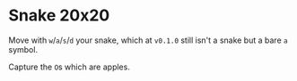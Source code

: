# Snake 20x20
Move with `w`/`a`/`s`/`d` your snake, which at `v0.1.0` still isn't a snake but a bare `a` symbol.

Capture the `O`s which are apples.
